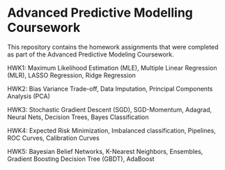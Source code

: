 # Advanced Predictive Modelling Coursework

This repository contains the homework assignments that were completed as part of the Advanced Predictive Modeling Coursework.

HWK1: Maximum Likelihood Estimation (MLE), Multiple Linear Regression (MLR), LASSO Regression, Ridge Regression

HWK2: Bias Variance Trade-off, Data Imputation, Principal Components Analysis (PCA)

HWK3: Stochastic Gradient Descent (SGD), SGD-Momentum, Adagrad, Neural Nets, Decision Trees, Bayes Classification

HWK4: Expected Risk Minimization, Imbalanced classification, Pipelines, ROC Curves, Calibration Curves

HWK5: Bayesian Belief Networks, K-Nearest Neighbors, Ensembles, Gradient Boosting Decision Tree (GBDT), AdaBoost

